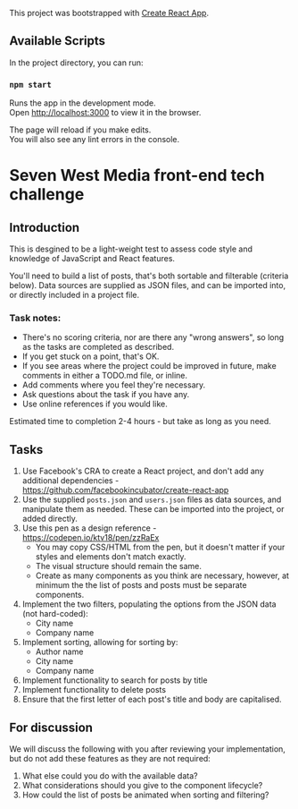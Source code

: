 This project was bootstrapped with [Create React App](https://github.com/facebook/create-react-app).

## Available Scripts

In the project directory, you can run:

### `npm start`

Runs the app in the development mode.<br>
Open [http://localhost:3000](http://localhost:3000) to view it in the browser.

The page will reload if you make edits.<br>
You will also see any lint errors in the console.



# Seven West Media front-end tech challenge

## Introduction

This is desgined to be a light-weight test to assess code style and knowledge of JavaScript and React features.

You'll need to build a list of posts, that's both sortable and filterable (criteria below). Data sources are supplied as
JSON files, and can be imported into, or directly included in a project file.

### Task notes:
- There's no scoring criteria, nor are there any "wrong answers", so long as the tasks are completed as described.
- If you get stuck on a point, that's OK.
- If you see areas where the project could be improved in future, make comments in either a TODO.md file, or inline.
- Add comments where you feel they're necessary.
- Ask questions about the task if you have any.
- Use online references if you would like.

Estimated time to completion 2-4 hours - but take as long as you need.

## Tasks

1. Use Facebook's CRA to create a React project, and don't add any additional dependencies -
https://github.com/facebookincubator/create-react-app
2. Use the supplied `posts.json` and `users.json` files as data sources, and manipulate them as needed. These can be
imported into the project, or added directly.
3. Use this pen as a design reference -
https://codepen.io/ktv18/pen/zzRaEx
    - You may copy CSS/HTML from the pen, but it doesn't matter if your styles and elements don't match exactly.
    - The visual structure should remain the same.
    - Create as many components as you think are necessary, however, at minimum the the list of posts and posts must be
    separate components.
3. Implement the two filters, populating the options from the JSON data (not hard-coded):
    - City name
    - Company name
4. Implement sorting, allowing for sorting by:
    - Author name
    - City name
    - Company name
5. Implement functionality to search for posts by title
6. Implement functionality to delete posts
7. Ensure that the first letter of each post's title and body are capitalised.

## For discussion

We will discuss the following with you after reviewing your implementation, but do not add these features as they are
not required:
1. What else could you do with the available data?
2. What considerations should you give to the component lifecycle?
3. How could the list of posts be animated when sorting and filtering?
